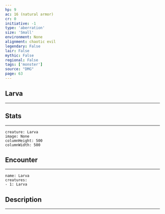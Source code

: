 ```yaml
---
hp: 9
ac: 16 (natural armor)
cr: 0
initiative: -1
type: 'aberration'    
size: 'Small'
environment: None
alignment: chaotic evil
legendary: False
lair: False
mythic: False
regional: False
tags: ['monster']
source: "DMG"
page: 63
---
```


## Larva
---



## Stats
---

```statblock
creature: Larva
image: None
columnHeight: 500
columnWidth: 500
```

## Encounter
---

```encounter-table
name: Larva
creatures:
- 1: Larva
```

## Description
---





